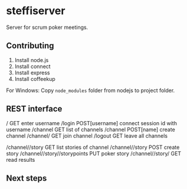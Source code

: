 steffiserver
============
Server for scrum poker meetings.

Contributing
------------
1. Install node.js
2. Install connect
3. Install express
4. Install coffeekup

For Windows:
Copy `node_modules` folder from nodejs to project folder.


REST interface
--------------

  /                 GET                   enter username
  /login            POST[username]        connect session id with username
  /channel          GET                   list of channels
  /channel          POST[name]            create channel
  /channel/<name>   GET                   join channel
  /logout           GET                   leave all channels
 
  /channel/<name>/story                        GET                 list stories of channel
  /channel/<name>/story                        POST                create story
  /channel/<name>/story/<task>/storypoints     PUT                 poker story
  /channel/<name>/story/<task>                 GET                 read results


Next steps
----------